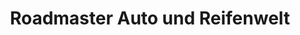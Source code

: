 ---
title: "Roadmaster Auto und Reifenwelt"
url: /petershagen/roadmaster-auto-und-reifenwelt/
shop: Autowerkstatt
---